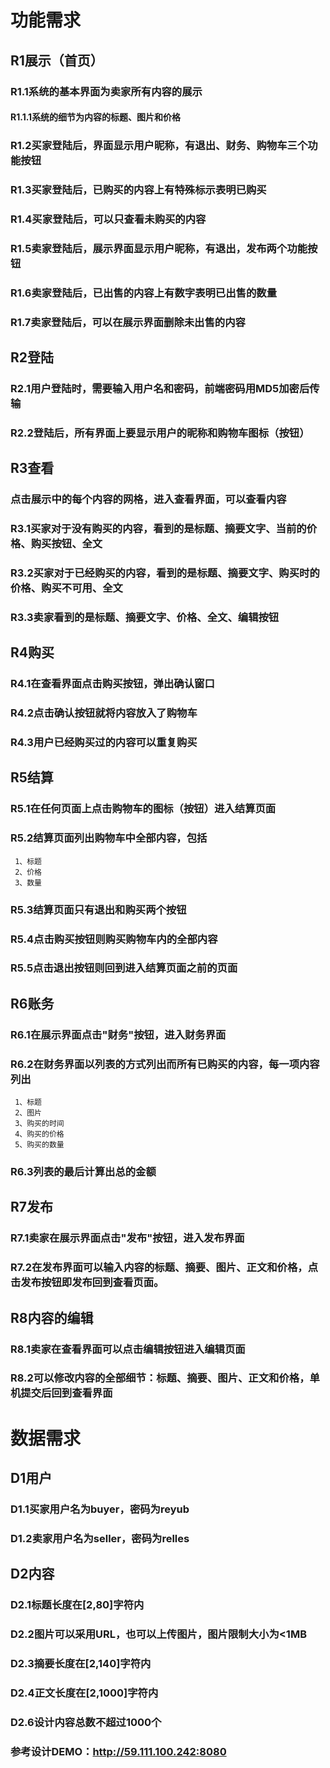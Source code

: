 # 功能需求
## R1展示（首页）
### R1.1系统的基本界面为卖家所有内容的展示
#### R1.1.1系统的细节为内容的标题、图片和价格
### R1.2买家登陆后，界面显示用户昵称，有退出、财务、购物车三个功能按钮
### R1.3买家登陆后，已购买的内容上有特殊标示表明已购买
### R1.4买家登陆后，可以只查看未购买的内容
### R1.5卖家登陆后，展示界面显示用户昵称，有退出，发布两个功能按钮
### R1.6卖家登陆后，已出售的内容上有数字表明已出售的数量
### R1.7卖家登陆后，可以在展示界面删除未出售的内容
## R2登陆
### R2.1用户登陆时，需要输入用户名和密码，前端密码用MD5加密后传输
### R2.2登陆后，所有界面上要显示用户的昵称和购物车图标（按钮）
## R3查看
### 点击展示中的每个内容的网格，进入查看界面，可以查看内容
### R3.1买家对于没有购买的内容，看到的是标题、摘要文字、当前的价格、购买按钮、全文
### R3.2买家对于已经购买的内容，看到的是标题、摘要文字、购买时的价格、购买不可用、全文
### R3.3卖家看到的是标题、摘要文字、价格、全文、编辑按钮
## R4购买
### R4.1在查看界面点击购买按钮，弹出确认窗口
### R4.2点击确认按钮就将内容放入了购物车
### R4.3用户已经购买过的内容可以重复购买
## R5结算
### R5.1在任何页面上点击购物车的图标（按钮）进入结算页面
### R5.2结算页面列出购物车中全部内容，包括
     1、标题
     2、价格
     3、数量
### R5.3结算页面只有退出和购买两个按钮
### R5.4点击购买按钮则购买购物车内的全部内容
### R5.5点击退出按钮则回到进入结算页面之前的页面
## R6账务
### R6.1在展示界面点击"财务"按钮，进入财务界面
### R6.2在财务界面以列表的方式列出而所有已购买的内容，每一项内容列出
     1、标题
     2、图片
     3、购买的时间
     4、购买的价格
     5、购买的数量
### R6.3列表的最后计算出总的金额
## R7发布
### R7.1卖家在展示界面点击"发布"按钮，进入发布界面
### R7.2在发布界面可以输入内容的标题、摘要、图片、正文和价格，点击发布按钮即发布回到查看页面。
## R8内容的编辑
### R8.1卖家在查看界面可以点击编辑按钮进入编辑页面</br>
### R8.2可以修改内容的全部细节：标题、摘要、图片、正文和价格，单机提交后回到查看界面
# 数据需求
## D1用户
### D1.1买家用户名为buyer，密码为reyub
### D1.2卖家用户名为seller，密码为relles
## D2内容
### D2.1标题长度在[2,80]字符内
### D2.2图片可以采用URL，也可以上传图片，图片限制大小为<1MB
### D2.3摘要长度在[2,140]字符内
### D2.4正文长度在[2,1000]字符内
### D2.6设计内容总数不超过1000个
### 参考设计DEMO：http://59.111.100.242:8080
